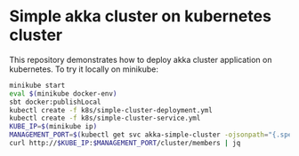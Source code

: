 # Simple akka cluster on kubernetes cluster

This repository demonstrates how to deploy akka cluster application on kubernetes. 
To try it locally on minikube:
```bash
minikube start
eval $(minikube docker-env)
sbt docker:publishLocal
kubectl create -f k8s/simple-cluster-deployment.yml
kubectl create -f k8s/simple-cluster-service.yml
KUBE_IP=$(minikube ip)
MANAGEMENT_PORT=$(kubectl get svc akka-simple-cluster -ojsonpath="{.spec.ports[?(@.name==\"management\")].nodePort}")
curl http://$KUBE_IP:$MANAGEMENT_PORT/cluster/members | jq
```